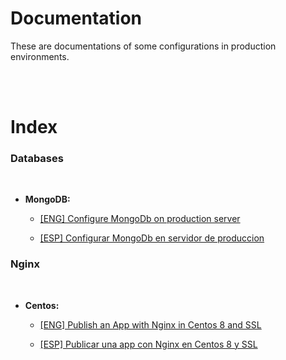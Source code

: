 # Documentation

These are documentations of some configurations in production environments.

<br>
<br>

# Index

### **Databases** 

<br>

* **MongoDB:**

    * [[ENG] Configure MongoDb on production server](https://github.com/Christianesk/documentation/blob/master/Production/Databases/MongoDB/%5BENG%5D_Configure_MongoDb_on_production_server.md)

    * [[ESP] Configurar MongoDb en servidor de produccion](https://github.com/Christianesk/documentation/blob/master/Production/Databases/MongoDB/%5BESP%5D_Configurar_MongoDb_en_produccion.md) 

### **Nginx**

<br>

* **Centos:**

    * [[ENG] Publish an App with Nginx in Centos 8 and SSL](https://github.com/Christianesk/documentation/blob/master/Production/Databases/MongoDB/%5BENG%5D_Configure_MongoDb_on_production_server.md)

    * [[ESP] Publicar una app con Nginx en Centos 8 y SSL](https://github.com/Christianesk/documentation/blob/master/Production/Databases/MongoDB/%5BENG%5D_Configure_MongoDb_on_production_server.md) 

